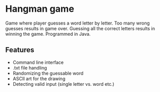 # Hangman game

Game where player guesses a word letter by letter. Too many wrong guesses results in game over. Guessing all the correct letters results in winning the game. Programmed in Java.

## Features
* Command line interface
* .txt file handling
* Randomizing the guessable word
* ASCII art for the drawing
* Detecting valid input (single letter vs. word etc.)
  
